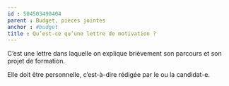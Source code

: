 ```yaml
---
id : 504503490404
parent : Budget, pièces jointes
anchor : #budget
title : Qu’est-ce qu’une lettre de motivation ?
---
```

C’est une lettre dans laquelle on explique brièvement son parcours et son projet de formation.

Elle doit être personnelle, c’est-à-dire rédigée par le ou la candidat-e.
